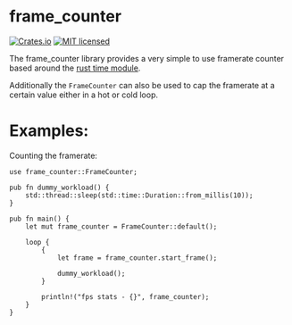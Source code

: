 # frame_counter
[![Crates.io](https://img.shields.io/crates/v/frame_counter.svg)](https://crates.io/crates/frame_counter)
[![MIT licensed](https://img.shields.io/badge/license-MIT-blue.svg)](LICENSE)

The frame_counter library provides a very simple to use framerate counter
based around the [rust time module](https://github.com/rust-lang/rust/blob/673d0db5e393e9c64897005b470bfeb6d5aec61b/library/std/src/time.rs#L29).

Additionally the `FrameCounter` can also be used to cap the framerate at a certain value either in a hot or cold loop.

# Examples:

Counting the framerate:
```
use frame_counter::FrameCounter;

pub fn dummy_workload() {
    std::thread::sleep(std::time::Duration::from_millis(10));
}

pub fn main() {
    let mut frame_counter = FrameCounter::default();

    loop {
        {
            let frame = frame_counter.start_frame();

            dummy_workload();
        }

        println!("fps stats - {}", frame_counter);
    }
}
```
